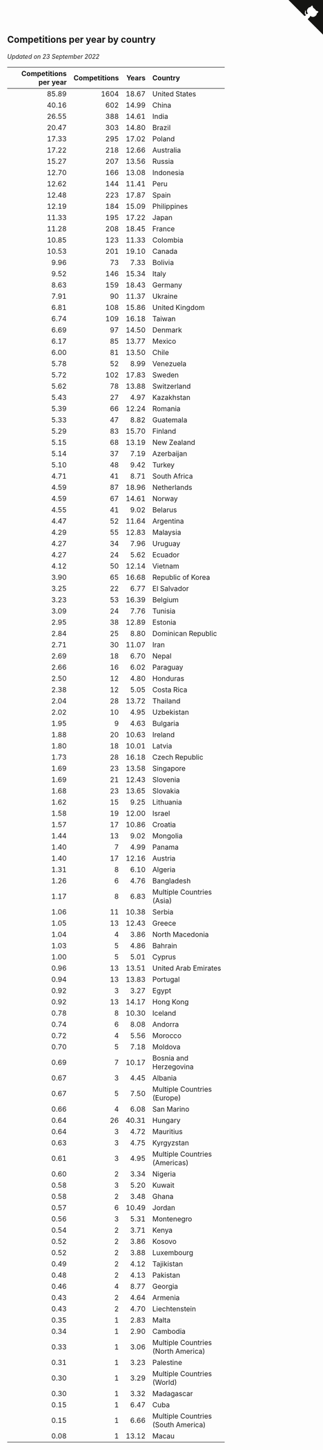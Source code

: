 ## Competitions per year by country

*Updated on 23 September 2022*

| Competitions per year | Competitions | Years | Country |
| ---: | ---: | ---: | :--- |
| 85.89 | 1604 | 18.67 | United States |
| 40.16 | 602 | 14.99 | China |
| 26.55 | 388 | 14.61 | India |
| 20.47 | 303 | 14.80 | Brazil |
| 17.33 | 295 | 17.02 | Poland |
| 17.22 | 218 | 12.66 | Australia |
| 15.27 | 207 | 13.56 | Russia |
| 12.70 | 166 | 13.08 | Indonesia |
| 12.62 | 144 | 11.41 | Peru |
| 12.48 | 223 | 17.87 | Spain |
| 12.19 | 184 | 15.09 | Philippines |
| 11.33 | 195 | 17.22 | Japan |
| 11.28 | 208 | 18.45 | France |
| 10.85 | 123 | 11.33 | Colombia |
| 10.53 | 201 | 19.10 | Canada |
| 9.96 | 73 | 7.33 | Bolivia |
| 9.52 | 146 | 15.34 | Italy |
| 8.63 | 159 | 18.43 | Germany |
| 7.91 | 90 | 11.37 | Ukraine |
| 6.81 | 108 | 15.86 | United Kingdom |
| 6.74 | 109 | 16.18 | Taiwan |
| 6.69 | 97 | 14.50 | Denmark |
| 6.17 | 85 | 13.77 | Mexico |
| 6.00 | 81 | 13.50 | Chile |
| 5.78 | 52 | 8.99 | Venezuela |
| 5.72 | 102 | 17.83 | Sweden |
| 5.62 | 78 | 13.88 | Switzerland |
| 5.43 | 27 | 4.97 | Kazakhstan |
| 5.39 | 66 | 12.24 | Romania |
| 5.33 | 47 | 8.82 | Guatemala |
| 5.29 | 83 | 15.70 | Finland |
| 5.15 | 68 | 13.19 | New Zealand |
| 5.14 | 37 | 7.19 | Azerbaijan |
| 5.10 | 48 | 9.42 | Turkey |
| 4.71 | 41 | 8.71 | South Africa |
| 4.59 | 87 | 18.96 | Netherlands |
| 4.59 | 67 | 14.61 | Norway |
| 4.55 | 41 | 9.02 | Belarus |
| 4.47 | 52 | 11.64 | Argentina |
| 4.29 | 55 | 12.83 | Malaysia |
| 4.27 | 34 | 7.96 | Uruguay |
| 4.27 | 24 | 5.62 | Ecuador |
| 4.12 | 50 | 12.14 | Vietnam |
| 3.90 | 65 | 16.68 | Republic of Korea |
| 3.25 | 22 | 6.77 | El Salvador |
| 3.23 | 53 | 16.39 | Belgium |
| 3.09 | 24 | 7.76 | Tunisia |
| 2.95 | 38 | 12.89 | Estonia |
| 2.84 | 25 | 8.80 | Dominican Republic |
| 2.71 | 30 | 11.07 | Iran |
| 2.69 | 18 | 6.70 | Nepal |
| 2.66 | 16 | 6.02 | Paraguay |
| 2.50 | 12 | 4.80 | Honduras |
| 2.38 | 12 | 5.05 | Costa Rica |
| 2.04 | 28 | 13.72 | Thailand |
| 2.02 | 10 | 4.95 | Uzbekistan |
| 1.95 | 9 | 4.63 | Bulgaria |
| 1.88 | 20 | 10.63 | Ireland |
| 1.80 | 18 | 10.01 | Latvia |
| 1.73 | 28 | 16.18 | Czech Republic |
| 1.69 | 23 | 13.58 | Singapore |
| 1.69 | 21 | 12.43 | Slovenia |
| 1.68 | 23 | 13.65 | Slovakia |
| 1.62 | 15 | 9.25 | Lithuania |
| 1.58 | 19 | 12.00 | Israel |
| 1.57 | 17 | 10.86 | Croatia |
| 1.44 | 13 | 9.02 | Mongolia |
| 1.40 | 7 | 4.99 | Panama |
| 1.40 | 17 | 12.16 | Austria |
| 1.31 | 8 | 6.10 | Algeria |
| 1.26 | 6 | 4.76 | Bangladesh |
| 1.17 | 8 | 6.83 | Multiple Countries (Asia) |
| 1.06 | 11 | 10.38 | Serbia |
| 1.05 | 13 | 12.43 | Greece |
| 1.04 | 4 | 3.86 | North Macedonia |
| 1.03 | 5 | 4.86 | Bahrain |
| 1.00 | 5 | 5.01 | Cyprus |
| 0.96 | 13 | 13.51 | United Arab Emirates |
| 0.94 | 13 | 13.83 | Portugal |
| 0.92 | 3 | 3.27 | Egypt |
| 0.92 | 13 | 14.17 | Hong Kong |
| 0.78 | 8 | 10.30 | Iceland |
| 0.74 | 6 | 8.08 | Andorra |
| 0.72 | 4 | 5.56 | Morocco |
| 0.70 | 5 | 7.18 | Moldova |
| 0.69 | 7 | 10.17 | Bosnia and Herzegovina |
| 0.67 | 3 | 4.45 | Albania |
| 0.67 | 5 | 7.50 | Multiple Countries (Europe) |
| 0.66 | 4 | 6.08 | San Marino |
| 0.64 | 26 | 40.31 | Hungary |
| 0.64 | 3 | 4.72 | Mauritius |
| 0.63 | 3 | 4.75 | Kyrgyzstan |
| 0.61 | 3 | 4.95 | Multiple Countries (Americas) |
| 0.60 | 2 | 3.34 | Nigeria |
| 0.58 | 3 | 5.20 | Kuwait |
| 0.58 | 2 | 3.48 | Ghana |
| 0.57 | 6 | 10.49 | Jordan |
| 0.56 | 3 | 5.31 | Montenegro |
| 0.54 | 2 | 3.71 | Kenya |
| 0.52 | 2 | 3.86 | Kosovo |
| 0.52 | 2 | 3.88 | Luxembourg |
| 0.49 | 2 | 4.12 | Tajikistan |
| 0.48 | 2 | 4.13 | Pakistan |
| 0.46 | 4 | 8.77 | Georgia |
| 0.43 | 2 | 4.64 | Armenia |
| 0.43 | 2 | 4.70 | Liechtenstein |
| 0.35 | 1 | 2.83 | Malta |
| 0.34 | 1 | 2.90 | Cambodia |
| 0.33 | 1 | 3.06 | Multiple Countries (North America) |
| 0.31 | 1 | 3.23 | Palestine |
| 0.30 | 1 | 3.29 | Multiple Countries (World) |
| 0.30 | 1 | 3.32 | Madagascar |
| 0.15 | 1 | 6.47 | Cuba |
| 0.15 | 1 | 6.66 | Multiple Countries (South America) |
| 0.08 | 1 | 13.12 | Macau |


<a href="https://github.com/JustinTimeCuber/wca_statistics" class="github-corner" aria-label="View source on Github"><svg width="80" height="80" viewBox="0 0 250 250" style="fill:#151513; color:#fff; position: absolute; top: 0; border: 0; right: 0;" aria-hidden="true"><path d="M0,0 L115,115 L130,115 L142,142 L250,250 L250,0 Z"></path><path d="M128.3,109.0 C113.8,99.7 119.0,89.6 119.0,89.6 C122.0,82.7 120.5,78.6 120.5,78.6 C119.2,72.0 123.4,76.3 123.4,76.3 C127.3,80.9 125.5,87.3 125.5,87.3 C122.9,97.6 130.6,101.9 134.4,103.2" fill="currentColor" style="transform-origin: 130px 106px;" class="octo-arm"></path><path d="M115.0,115.0 C114.9,115.1 118.7,116.5 119.8,115.4 L133.7,101.6 C136.9,99.2 139.9,98.4 142.2,98.6 C133.8,88.0 127.5,74.4 143.8,58.0 C148.5,53.4 154.0,51.2 159.7,51.0 C160.3,49.4 163.2,43.6 171.4,40.1 C171.4,40.1 176.1,42.5 178.8,56.2 C183.1,58.6 187.2,61.8 190.9,65.4 C194.5,69.0 197.7,73.2 200.1,77.6 C213.8,80.2 216.3,84.9 216.3,84.9 C212.7,93.1 206.9,96.0 205.4,96.6 C205.1,102.4 203.0,107.8 198.3,112.5 C181.9,128.9 168.3,122.5 157.7,114.1 C157.9,116.9 156.7,120.9 152.7,124.9 L141.0,136.5 C139.8,137.7 141.6,141.9 141.8,141.8 Z" fill="currentColor" class="octo-body"></path></svg></a><style>.github-corner:hover .octo-arm{animation:octocat-wave 560ms ease-in-out}@keyframes octocat-wave{0%,100%{transform:rotate(0)}20%,60%{transform:rotate(-25deg)}40%,80%{transform:rotate(10deg)}}@media (max-width:500px){.github-corner:hover .octo-arm{animation:none}.github-corner .octo-arm{animation:octocat-wave 560ms ease-in-out}}</style>
